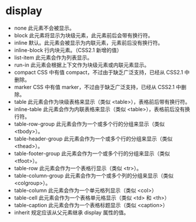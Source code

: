
# display

* none	此元素不会被显示。
* block	此元素将显示为块级元素，此元素前后会带有换行符。
* inline	默认。此元素会被显示为内联元素，元素前后没有换行符。
* inline-block	行内块元素。（CSS2.1 新增的值）
* list-item	此元素会作为列表显示。
* run-in	此元素会根据上下文作为块级元素或内联元素显示。
* compact	CSS 中有值 compact，不过由于缺乏广泛支持，已经从 CSS2.1 中删除。
* marker	CSS 中有值 marker，不过由于缺乏广泛支持，已经从 CSS2.1 中删除。
* table	此元素会作为块级表格来显示（类似 &lt;table&gt;），表格前后带有换行符。
* inline-table	此元素会作为内联表格来显示（类似 &lt;table&gt;），表格前后没有换行符。
* table-row-group	此元素会作为一个或多个行的分组来显示（类似 &lt;tbody&gt;）。
* table-header-group	此元素会作为一个或多个行的分组来显示（类似 &lt;thead&gt;）。
* table-footer-group	此元素会作为一个或多个行的分组来显示（类似 &lt;tfoot&gt;）。
* table-row	此元素会作为一个表格行显示（类似 &lt;tr&gt;）。
* table-column-group	此元素会作为一个或多个列的分组来显示（类似 &lt;colgroup&gt;）。
* table-column	此元素会作为一个单元格列显示（类似 &lt;col&gt;）
* table-cell	此元素会作为一个表格单元格显示（类似 &lt;td&gt; 和 &lt;th&gt;）
* table-caption	此元素会作为一个表格标题显示（类似 &lt;caption&gt;）
* inherit	规定应该从父元素继承 display 属性的值。
